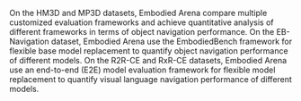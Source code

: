 On the HM3D and MP3D datasets, Embodied Arena compare multiple customized evaluation frameworks and achieve quantitative analysis of different frameworks in terms of object navigation performance.
On the EB-Navigation dataset, Embodied Arena use the EmbodiedBench framework for flexible base model replacement to quantify object navigation performance of different models.
On the R2R-CE and RxR-CE datasets, Embodied Arena use an end-to-end (E2E) model evaluation framework for flexible model replacement to quantify visual language navigation performance of different models.
